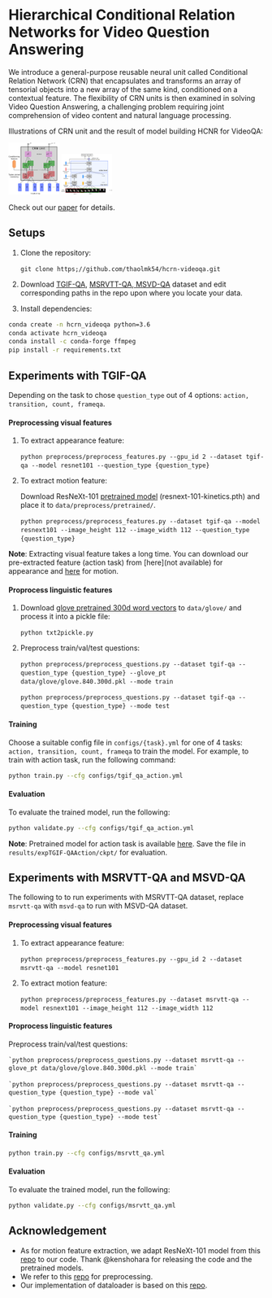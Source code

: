 # Hierarchical Conditional Relation Networks for Video Question Answering

We introduce a general-purpose reusable neural unit called Conditional Relation Network (CRN) that encapsulates and transforms an array of tensorial objects into a new array of the same kind, conditioned on a contextual feature. The flexibility of CRN units is then examined in solving Video Question Answering, a challenging problem requiring joint comprehension of video content and natural language processing.

Illustrations of CRN unit and the result of model building HCNR for VideoQA:

<p float="left">
  <img src="CRNUnit.png" width="100" />
  <img src="overview.png" width="100" /> 
</p>

Check out our [paper](https://arxiv.org/abs/2002.10698) for details.

## Setups
1. Clone the repository:

    `git clone https;//github.com/thaolmk54/hcrn-videoqa.git`

2. Download [TGIF-QA](https://github.com/YunseokJANG/tgif-qa), [MSRVTT-QA, MSVD-QA](https://github.com/xudejing/video-question-answering) dataset and edit corresponding paths in the repo upon where you locate your data.

3. Install dependencies:
```bash
conda create -n hcrn_videoqa python=3.6
conda activate hcrn_videoqa
conda install -c conda-forge ffmpeg
pip install -r requirements.txt
```

## Experiments with TGIF-QA
Depending on the task to chose `question_type` out of 4 options: `action, transition, count, frameqa`.
#### Preprocessing visual features
1. To extract appearance feature:

    `python preprocess/preprocess_features.py --gpu_id 2 --dataset tgif-qa --model resnet101 --question_type {question_type}`
    
2. To extract motion feature:

    Download ResNeXt-101 [pretrained model](https://drive.google.com/drive/folders/1zvl89AgFAApbH0At-gMuZSeQB_LpNP-M) (resnext-101-kinetics.pth) and place it to `data/preprocess/pretrained/`.

    `python preprocess/preprocess_features.py --dataset tgif-qa --model resnext101 --image_height 112 --image_width 112 --question_type {question_type}`

**Note**: Extracting visual feature takes a long time. You can download our pre-extracted feature (action task) from [here](not available) for appearance and [here](https://drive.google.com/open?id=1IGxBQthWv9eSKoy-xVZC-10PcVEb-x12) for motion.
#### Proprocess linguistic features
1. Download [glove pretrained 300d word vectors](http://nlp.stanford.edu/data/glove.840B.300d.zip) to `data/glove/` and process it into a pickle file:

    `python txt2pickle.py`
2. Preprocess train/val/test questions:

    `python preprocess/preprocess_questions.py --dataset tgif-qa --question_type {question_type} --glove_pt data/glove/glove.840.300d.pkl --mode train`
    
    `python preprocess/preprocess_questions.py --dataset tgif-qa --question_type {question_type} --mode test`
      
#### Training
Choose a suitable config file in `configs/{task}.yml` for one of 4 tasks: `action, transition, count, frameqa` to train the model. For example, to train with action task, run the following command:
```bash
python train.py --cfg configs/tgif_qa_action.yml
```

#### Evaluation
To evaluate the trained model, run the following:
```bash
python validate.py --cfg configs/tgif_qa_action.yml
```
**Note**: Pretrained model for action task is available [here](https://drive.google.com/open?id=1xzD4JbuoFYAgJG41eAwBo77i3oVrbKyg). Save the file in `results/expTGIF-QAAction/ckpt/` for evaluation.
## Experiments with MSRVTT-QA and MSVD-QA
The following to to run experiments with MSRVTT-QA dataset, replace `msrvtt-qa` with `msvd-qa` to run with MSVD-QA dataset.
#### Preprocessing visual features
1. To extract appearance feature:

    `python preprocess/preprocess_features.py --gpu_id 2 --dataset msrvtt-qa --model resnet101`
    
2. To extract motion feature:

    `python preprocess/preprocess_features.py --dataset msrvtt-qa --model resnext101 --image_height 112 --image_width 112`

#### Proprocess linguistic features
Preprocess train/val/test questions:

    `python preprocess/preprocess_questions.py --dataset msrvtt-qa --glove_pt data/glove/glove.840.300d.pkl --mode train`
    
    `python preprocess/preprocess_questions.py --dataset msrvtt-qa --question_type {question_type} --mode val`
    
    `python preprocess/preprocess_questions.py --dataset msrvtt-qa --question_type {question_type} --mode test`
      
#### Training
```bash
python train.py --cfg configs/msrvtt_qa.yml
```

#### Evaluation
To evaluate the trained model, run the following:
```bash
python validate.py --cfg configs/msrvtt_qa.yml
```

## Acknowledgement
- As for motion feature extraction, we adapt ResNeXt-101 model from this [repo](https://github.com/kenshohara/video-classification-3d-cnn-pytorch) to our code. Thank @kenshohara for releasing the code and the pretrained models. 
- We refer to this [repo](https://github.com/facebookresearch/clevr-iep) for preprocessing.
- Our implementation of dataloader is based on this [repo](https://github.com/shijx12/XNM-Net).
